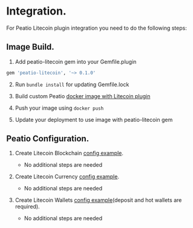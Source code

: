 # Integration.

For Peatio Litecoin plugin integration you need to do the following steps:

## Image Build.

1. Add peatio-litecoin gem into your Gemfile.plugin
```ruby
gem 'peatio-litecoin', '~> 0.1.0'
```

2. Run `bundle install` for updating Gemfile.lock

3. Build custom Peatio [docker image with Litecoin plugin](https://github.com/rubykube/peatio/blob/master/docs/plugins.md#build)

4. Push your image using `docker push`

5. Update your deployment to use image with peatio-litecoin gem

## Peatio Configuration.

1. Create Litecoin Blockchain [config example](../config/blockchains.yml).
    * No additional steps are needed

2. Create Litecoin Currency [config example](../config/currencies.yml).
    * No additional steps are needed

3. Create Litecoin Wallets [config example](../config/wallets.yml)(deposit and hot wallets are required).
    * No additional steps are needed
